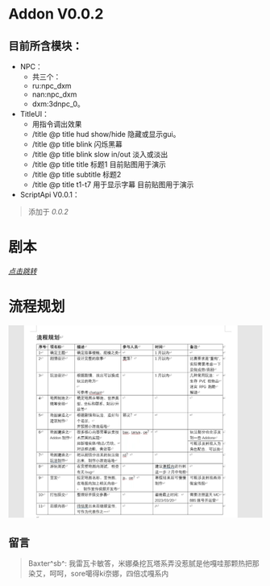 # Addon  V0.0.2
## 目前所含模块：
 - NPC：
   - 共三个：
   - ru:npc_dxm
   - nan:npc_dxm
   - dxm:3dnpc_0。
 - TitleUI：
   - 用指令调出效果
   - /title @p title hud show/hide 隐藏或显示gui。
   - /title @p title blink 闪烁黑幕
   - /title @p title blink slow in/out 淡入或淡出
   - /title @p title title 标题1 目前贴图用于演示
   - /title @p title subtitle 标题2 
   - /title @p title t1-t7 用于显示字幕 目前贴图用于演示
  - ScriptApi V0.0.1：  
   > 添加于 _0.0.2_  
# 剧本  
_[点击跳转](Plot.md)_

# 流程规划
![Plan](plan.jpeg)

## 留言
> Baxter^sb^:
> 我雷瓦卡敏答，米娜桑挖瓦塔系弄没惹腻是他嘎哇那颗热把那染艾，呵呵，sore噶得ki奈娜，四倍忒嘎系内

